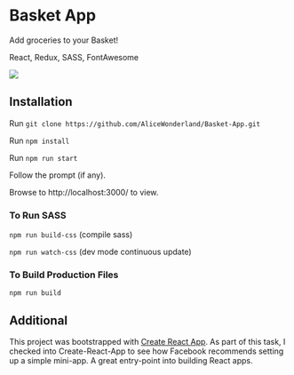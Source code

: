 

# Basket App
Add groceries to your Basket!

React, Redux, SASS, FontAwesome

![](https://github.com/AliceWonderland/Basket-App/blob/master/public/basket-app.png)

## Installation
Run `git clone https://github.com/AliceWonderland/Basket-App.git`

Run `npm install`

Run `npm run start`

Follow the prompt (if any).

Browse to http://localhost:3000/ to view.

### To Run SASS
`npm run build-css` (compile sass)

`npm run watch-css` (dev mode continuous update)

### To Build Production Files
`npm run build`


## Additional
This project was bootstrapped with [Create React App](https://github.com/facebookincubator/create-react-app). As part of this task, I checked into Create-React-App to see how Facebook recommends setting up a simple mini-app. A great entry-point into building React apps.
